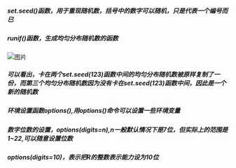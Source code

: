 ##### set.seed()函数，用于重现随机数，括号中的数字可以随机，只是代表一个编号而已
##### runif()函数，生成均匀分布随机数的函数
![图片](https://user-images.githubusercontent.com/54944183/118672386-c77e1c00-b82a-11eb-9c1b-617072dd9282.png)
##### 可以看出，卡在两个set.seed(123)函数中间的均匀分布随机数被原样复制了一份，而第三个均匀分布随机数因为没有卡在set.seed(123)函数中间，因此是一个新的随机数

##### 环境设置函数options(),用options()命令可以设置一些环境变量
##### 数字位数的设置，options(digits=n),n一般默认情况下是7位，但实际上的范围是1~22,可以随意设置位数
##### options(digits=10)，表示把R的整数表示能力设为10位
